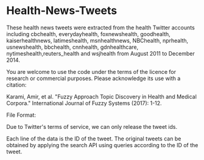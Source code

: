 # Health-News-Tweets
These health news tweets were extracted from the health Twitter accounts including cbchealth, everydayhealth, foxnewshealth, goodhealth, kaiserhealthnews, latimeshealth, msnhealthnews, NBChealth, nprhealth, usnewshealth, bbchealth, cnnhealth, gdnhealthcare, nytimeshealth,reuters_health and wsjhealth from August 2011 to December 2014. 

 You are welcome to use the code under the terms of the licence for research or commercial purposes. Please acknowledge its use with a citation:

Karami, Amir, et al. "Fuzzy Approach Topic Discovery in Health and Medical Corpora." International Journal of Fuzzy Systems (2017): 1-12.

File Format:

Due to Twitter's terms of service, we can only release the tweet ids.

Each line of the data is the ID of the tweet. The original tweets can be obtained by applying the search API using queries according to the ID of the tweet.
